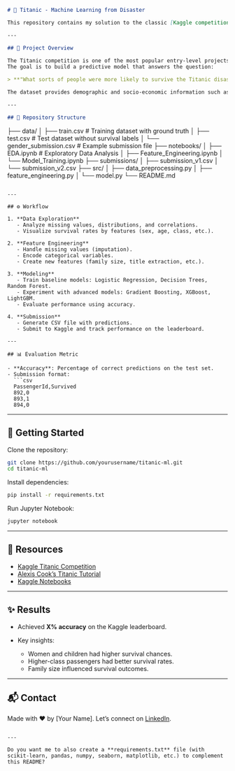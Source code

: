 
```markdown
# 🚢 Titanic - Machine Learning from Disaster

This repository contains my solution to the classic [Kaggle competition](https://www.kaggle.com/c/titanic), which challenges participants to predict the survival of passengers aboard the Titanic using machine learning.  

---

## 📌 Project Overview

The Titanic competition is one of the most popular entry-level projects in data science.  
The goal is to build a predictive model that answers the question:

> **"What sorts of people were more likely to survive the Titanic disaster?"**

The dataset provides demographic and socio-economic information such as **name, age, gender, ticket class, and family relations**, which can be used to train models.

---

## 📂 Repository Structure

```

├── data/
│   ├── train.csv        # Training dataset with ground truth
│   ├── test.csv         # Test dataset without survival labels
│   └── gender\_submission.csv # Example submission file
├── notebooks/
│   ├── EDA.ipynb        # Exploratory Data Analysis
│   ├── Feature\_Engineering.ipynb
│   └── Model\_Training.ipynb
├── submissions/
│   ├── submission\_v1.csv
│   └── submission\_v2.csv
├── src/
│   ├── data\_preprocessing.py
│   ├── feature\_engineering.py
│   └── model.py
└── README.md

````

---

## ⚙️ Workflow

1. **Data Exploration**  
   - Analyze missing values, distributions, and correlations.  
   - Visualize survival rates by features (sex, age, class, etc.).

2. **Feature Engineering**  
   - Handle missing values (imputation).  
   - Encode categorical variables.  
   - Create new features (family size, title extraction, etc.).

3. **Modeling**  
   - Train baseline models: Logistic Regression, Decision Trees, Random Forest.  
   - Experiment with advanced models: Gradient Boosting, XGBoost, LightGBM.  
   - Evaluate performance using accuracy.

4. **Submission**  
   - Generate CSV file with predictions.  
   - Submit to Kaggle and track performance on the leaderboard.

---

## 📊 Evaluation Metric

- **Accuracy**: Percentage of correct predictions on the test set.  
- Submission format:  
  ```csv
  PassengerId,Survived
  892,0
  893,1
  894,0
````

---

## 🚀 Getting Started

Clone the repository:

```bash
git clone https://github.com/yourusername/titanic-ml.git
cd titanic-ml
```

Install dependencies:

```bash
pip install -r requirements.txt
```

Run Jupyter Notebook:

```bash
jupyter notebook
```

---

## 📌 Resources

* [Kaggle Titanic Competition](https://www.kaggle.com/c/titanic)
* [Alexis Cook’s Titanic Tutorial](https://www.kaggle.com/alexisbcook/titanic-tutorial)
* [Kaggle Notebooks](https://www.kaggle.com/code)

---

## ✨ Results

* Achieved **X% accuracy** on the Kaggle leaderboard.
* Key insights:

  * Women and children had higher survival chances.
  * Higher-class passengers had better survival rates.
  * Family size influenced survival outcomes.

---

## 📬 Contact

Made with ❤️ by \[Your Name].
Let’s connect on [LinkedIn](https://www.linkedin.com/in/yourlinkedin).

```

---

Do you want me to also create a **requirements.txt** file (with scikit-learn, pandas, numpy, seaborn, matplotlib, etc.) to complement this README?
```
